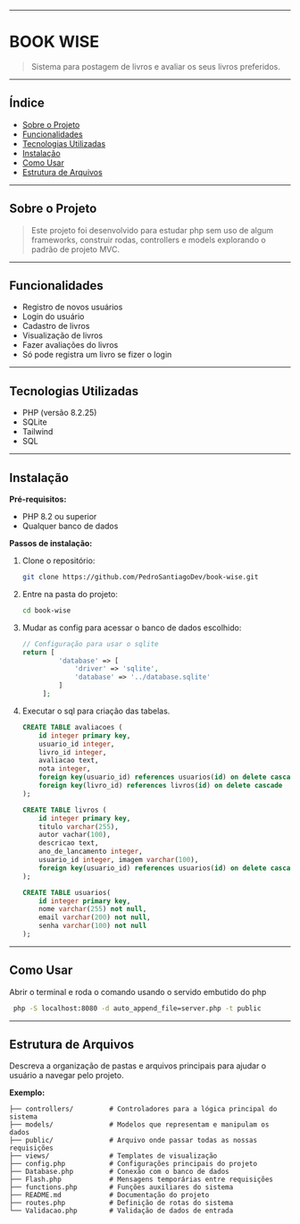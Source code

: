 
---

# BOOK WISE

> Sistema para postagem de livros e avaliar os seus livros preferidos.

---

## Índice

- [Sobre o Projeto](#sobre-o-projeto)
- [Funcionalidades](#funcionalidades)
- [Tecnologias Utilizadas](#tecnologias-utilizadas)
- [Instalação](#instalação)
- [Como Usar](#como-usar)
- [Estrutura de Arquivos](#estrutura-de-arquivos)

---

## Sobre o Projeto

> Este projeto foi desenvolvido para estudar php sem uso de algum frameworks, construir rodas, controllers e models 
> explorando o padrão de projeto MVC.

---

## Funcionalidades

- Registro de novos usuários
- Login do usuário 
- Cadastro de livros
- Visualização de livros
- Fazer avaliações do livros 
- Só pode registra um livro se fizer o login

---

## Tecnologias Utilizadas

- PHP (versão 8.2.25)
- SQLite
- Tailwind
- SQL

---

## Instalação

**Pré-requisitos:**
- PHP 8.2 ou superior
- Qualquer banco de dados

**Passos de instalação:**

1. Clone o repositório:
   ```bash
   git clone https://github.com/PedroSantiagoDev/book-wise.git
   ```
2. Entre na pasta do projeto:
   ```bash
   cd book-wise
   ```
3. Mudar as config para acessar o banco de dados escolhido:
   ```php
   // Configuração para usar o sqlite
   return [
            'database' => [
                'driver' => 'sqlite',
                'database' => '../database.sqlite'
            ]
        ];
   ```

4. Executar o sql para criação das tabelas.
    ```sql
    CREATE TABLE avaliacoes (
        id integer primary key,
        usuario_id integer,
        livro_id integer,
        avaliacao text,
        nota integer,
        foreign key(usuario_id) references usuarios(id) on delete cascade,
        foreign key(livro_id) references livros(id) on delete cascade
    );

    CREATE TABLE livros (
        id integer primary key,
        titulo varchar(255),
        autor vachar(100),
        descricao text,
        ano_de_lancamento integer,
        usuario_id integer, imagem varchar(100),
        foreign key(usuario_id) references usuarios(id) on delete cascade
    );

    CREATE TABLE usuarios(
        id integer primary key,
        nome varchar(255) not null,
        email varchar(200) not null,
        senha varchar(100) not null
    );
    ```

---

## Como Usar

Abrir o terminal e roda o comando usando o servido embutido do php
```bash
 php -S localhost:8080 -d auto_append_file=server.php -t public
```

---

## Estrutura de Arquivos

Descreva a organização de pastas e arquivos principais para ajudar o usuário a navegar pelo projeto.

**Exemplo:**
```
├── controllers/         # Controladores para a lógica principal do sistema
├── models/              # Modelos que representam e manipulam os dados
├── public/              # Arquivo onde passar todas as nossas requisições
├── views/               # Templates de visualização
├── config.php           # Configurações principais do projeto
├── Database.php         # Conexão com o banco de dados
├── Flash.php            # Mensagens temporárias entre requisições
├── functions.php        # Funções auxiliares do sistema
├── README.md            # Documentação do projeto
├── routes.php           # Definição de rotas do sistema
└── Validacao.php        # Validação de dados de entrada        
```
